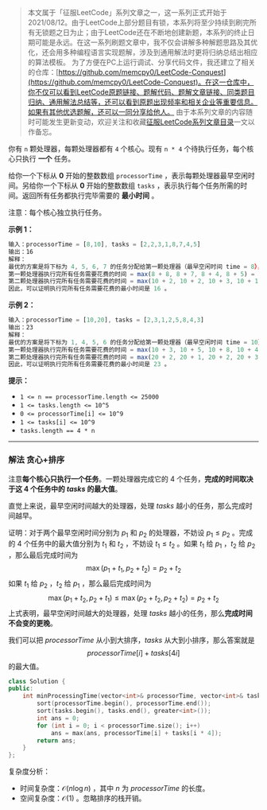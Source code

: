 > 本文属于「征服LeetCode」系列文章之一，这一系列正式开始于2021/08/12。由于LeetCode上部分题目有锁，本系列将至少持续到刷完所有无锁题之日为止；由于LeetCode还在不断地创建新题，本系列的终止日期可能是永远。在这一系列刷题文章中，我不仅会讲解多种解题思路及其优化，还会用多种编程语言实现题解，涉及到通用解法时更将归纳总结出相应的算法模板。
> <b></b>
> 为了方便在PC上运行调试、分享代码文件，我还建立了相关的仓库：[https://github.com/memcpy0/LeetCode-Conquest](https://github.com/memcpy0/LeetCode-Conquest)。在这一仓库中，你不仅可以看到LeetCode原题链接、题解代码、题解文章链接、同类题目归纳、通用解法总结等，还可以看到原题出现频率和相关企业等重要信息。如果有其他优选题解，还可以一同分享给他人。
> <b></b>
> 由于本系列文章的内容随时可能发生更新变动，欢迎关注和收藏[征服LeetCode系列文章目录](https://memcpy0.blog.csdn.net/article/details/119656559)一文以作备忘。

你有 `n` 颗处理器，每颗处理器都有 `4` 个核心。现有 `n * 4` 个待执行任务，每个核心只执行 **一个** 任务。

给你一个下标从 **0** 开始的整数数组 `processorTime` ，表示每颗处理器最早空闲时间。另给你一个下标从 **0** 开始的整数数组 `tasks` ，表示执行每个任务所需的时间。返回所有任务都执行完毕需要的 **最小时间** 。

注意：每个核心独立执行任务。

**示例 1：**
```js
输入：processorTime = [8,10], tasks = [2,2,3,1,8,7,4,5]
输出：16
解释：
最优的方案是将下标为 4, 5, 6, 7 的任务分配给第一颗处理器（最早空闲时间 time = 8），下标为 0, 1, 2, 3 的任务分配给第二颗处理器（最早空闲时间 time = 10）。 
第一颗处理器执行完所有任务需要花费的时间 = max(8 + 8, 8 + 7, 8 + 4, 8 + 5) = 16 。
第二颗处理器执行完所有任务需要花费的时间 = max(10 + 2, 10 + 2, 10 + 3, 10 + 1) = 13 。
因此，可以证明执行完所有任务需要花费的最小时间是 16 。
```
**示例 2：**
```js
输入：processorTime = [10,20], tasks = [2,3,1,2,5,8,4,3]
输出：23
解释：
最优的方案是将下标为 1, 4, 5, 6 的任务分配给第一颗处理器（最早空闲时间 time = 10），下标为 0, 2, 3, 7 的任务分配给第二颗处理器（最早空闲时间 time = 20）。 
第一颗处理器执行完所有任务需要花费的时间 = max(10 + 3, 10 + 5, 10 + 8, 10 + 4) = 18 。 
第二颗处理器执行完所有任务需要花费的时间 = max(20 + 2, 20 + 1, 20 + 2, 20 + 3) = 23 。 
因此，可以证明执行完所有任务需要花费的最小时间是 23 。
```
**提示：**
- `1 <= n == processorTime.length <= 25000`
- `1 <= tasks.length <= 10^5`
- `0 <= processorTime[i] <= 10^9`
- `1 <= tasks[i] <= 10^9`
- `tasks.length == 4 * n`

---
### 解法 贪心+排序
注意**每个核心只执行一个任务**。一颗处理器完成它的 $4$ 个任务，**完成的时间取决于这 $4$ 个任务中的 $\textit{tasks}$ 的最大值**。

直觉上来说，最早空闲时间越大的处理器，处理 $\textit{tasks}$ 越小的任务，那么完成时间越早。

证明：对于两个最早空闲时间分别为 $p_1$ 和 $p_2$ 的处理器，不妨设 $p_1 \le p_2$ 。完成的 $4$ 个任务中的最大值分别为 $t_1$ 和 $t_2$ ，不妨设 $t_1 \le t_2$ 。如果 $t_1$ 给 $p_1$ ，$t_2$​ 给 $p_2$ ，那么最后完成时间为
$$\max(p_1+t_1, p_2+t_2) = p_2+t_2$$
如果 $t_1$ 给 $p_2$ ，$t_2$ 给 $p_1$ ，那么最后完成时间为
$$\max(p_1+t_2, p_2+t_1) \le \max(p_2+t_2, p_2+t_2) = p_2+t_2$$
上式表明，最早空闲时间越大的处理器，处理 $\textit{tasks}$ 越小的任务，那么**完成时间不会变的更晚**。

我们可以把 $processorTime$ 从小到大排序，$\textit{tasks}$ 从大到小排序，那么答案就是
$$\textit{processorTime}[i] + \textit{tasks}[4i]$$
的最大值。
```cpp
class Solution {
public:
    int minProcessingTime(vector<int>& processorTime, vector<int>& tasks) {
        sort(processorTime.begin(), processorTime.end());
        sort(tasks.begin(), tasks.end(), greater<int>());
        int ans = 0;
        for (int i = 0; i < processorTime.size(); i++)
            ans = max(ans, processorTime[i] + tasks[i * 4]);
        return ans;
    }
};
```
复杂度分析：
- 时间复杂度：$\mathcal{O}(n\log n)$ ，其中 $n$ 为 $\textit{processorTime}$ 的长度。
- 空间复杂度：$\mathcal{O}(1)$ 。忽略排序的栈开销。